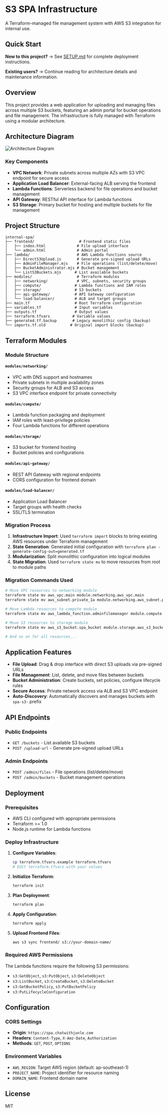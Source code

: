 # S3 SPA Infrastructure

A Terraform-managed file management system with AWS S3 integration for internal use.

## Quick Start

**New to this project?** → See [SETUP.md](SETUP.md) for complete deployment instructions.

**Existing users?** → Continue reading for architecture details and maintenance information.

## Overview

This project provides a web application for uploading and managing files across multiple S3 buckets, featuring an admin portal for bucket operations and file management. The infrastructure is fully managed with Terraform using a modular architecture.

## Architecture Diagram
![Architecture Diagram](S3-SPA.png)

### Key Components

- **VPC Network**: Private subnets across multiple AZs with S3 VPC endpoint for secure access
- **Application Load Balancer**: External-facing ALB serving the frontend
- **Lambda Functions**: Serverless backend for file operations and bucket management
- **API Gateway**: RESTful API interface for Lambda functions
- **S3 Storage**: Primary bucket for hosting and multiple buckets for file management

## Project Structure

```
internal-spa/
├── frontend/                    # Frontend static files
│   ├── index.html              # File upload interface
│   └── admin.html              # Admin portal
├── lambda/                     # AWS Lambda functions source
│   ├── DirectS3Upload.js       # Generate pre-signed upload URLs
│   ├── AdminFileManager.mjs    # File operations (list/delete/move)
│   ├── BucketAdministrator.mjs # Bucket management
│   └── ListS3Buckets.mjs      # List available buckets
├── modules/                    # Terraform modules
│   ├── networking/             # VPC, subnets, security groups
│   ├── compute/               # Lambda functions and IAM roles
│   ├── storage/               # S3 buckets
│   ├── api-gateway/           # API Gateway configuration
│   └── load-balancer/         # ALB and target groups
├── main.tf                    # Root Terraform configuration
├── variables.tf               # Input variables
├── outputs.tf                 # Output values
├── terraform.tfvars          # Variable values
├── generated.tf.backup       # Legacy monolithic config (backup)
└── imports.tf.old           # Original import blocks (backup)
```

## Terraform Modules

### Module Structure

#### `modules/networking/`
- VPC with DNS support and hostnames
- Private subnets in multiple availability zones
- Security groups for ALB and S3 access
- S3 VPC interface endpoint for private connectivity

#### `modules/compute/`
- Lambda function packaging and deployment
- IAM roles with least-privilege policies
- Four Lambda functions for different operations

#### `modules/storage/`
- S3 bucket for frontend hosting
- Bucket policies and configurations

#### `modules/api-gateway/`
- REST API Gateway with regional endpoints
- CORS configuration for frontend domain

#### `modules/load-balancer/`
- Application Load Balancer
- Target groups with health checks
- SSL/TLS termination

### Migration Process

1. **Infrastructure Import**: Used `terraform import` blocks to bring existing AWS resources under Terraform management
2. **State Generation**: Generated initial configuration with `terraform plan -generate-config-out=generated.tf`
3. **Modularization**: Split monolithic configuration into logical modules
4. **State Migration**: Used `terraform state mv` to move resources from root to module paths

### Migration Commands Used

```bash
# Move VPC resources to networking module
terraform state mv aws_vpc.main module.networking.aws_vpc.main
terraform state mv aws_subnet.private_1a module.networking.aws_subnet.private_1a

# Move Lambda resources to compute module
terraform state mv aws_lambda_function.adminfilemanager module.compute.aws_lambda_function.adminfilemanager

# Move S3 resources to storage module
terraform state mv aws_s3_bucket.spa_bucket module.storage.aws_s3_bucket.spa_bucket

# And so on for all resources...
```

## Application Features

- **File Upload**: Drag & drop interface with direct S3 uploads via pre-signed URLs
- **File Management**: List, delete, and move files between buckets
- **Bucket Administration**: Create buckets, set policies, configure lifecycle rules
- **Secure Access**: Private network access via ALB and S3 VPC endpoint
- **Auto-Discovery**: Automatically discovers and manages buckets with `spa-s3-` prefix

## API Endpoints

### Public Endpoints
- `GET /buckets` - List available S3 buckets
- `POST /upload-url` - Generate pre-signed upload URLs

### Admin Endpoints
- `POST /admin/files` - File operations (list/delete/move)
- `POST /admin/buckets` - Bucket management operations

## Deployment

### Prerequisites
- AWS CLI configured with appropriate permissions
- Terraform >= 1.0
- Node.js runtime for Lambda functions

### Deploy Infrastructure

1. **Configure Variables**:
   ```bash
   cp terraform.tfvars.example terraform.tfvars
   # Edit terraform.tfvars with your values
   ```

2. **Initialize Terraform**:
   ```bash
   terraform init
   ```

3. **Plan Deployment**:
   ```bash
   terraform plan
   ```

4. **Apply Configuration**:
   ```bash
   terraform apply
   ```

5. **Upload Frontend Files**:
   ```bash
   aws s3 sync frontend/ s3://your-domain-name/
   ```

### Required AWS Permissions

The Lambda functions require the following S3 permissions:
- `s3:GetObject`, `s3:PutObject`, `s3:DeleteObject`
- `s3:ListBucket`, `s3:CreateBucket`, `s3:DeleteBucket`
- `s3:GetBucketPolicy`, `s3:PutBucketPolicy`
- `s3:PutLifecycleConfiguration`

## Configuration

### CORS Settings
- **Origin**: `https://spa.chatwithjunle.com`
- **Headers**: `Content-Type`, `X-Amz-Date`, `Authorization`
- **Methods**: `GET`, `POST`, `OPTIONS`

### Environment Variables
- `AWS_REGION`: Target AWS region (default: ap-southeast-1)
- `PROJECT_NAME`: Project identifier for resource naming
- `DOMAIN_NAME`: Frontend domain name

## License

MIT
